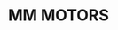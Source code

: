 ---
title: "MM MOTORS"
url: /karachi/mm-motors-v3g5-vfr-khalid-bin-walid-rd-block-2-pechs/
shop: car
---